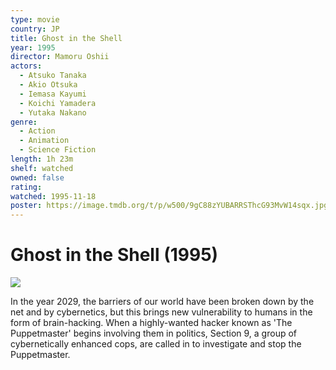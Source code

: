 ```yaml
---
type: movie
country: JP
title: Ghost in the Shell
year: 1995
director: Mamoru Oshii
actors:
  - Atsuko Tanaka
  - Akio Otsuka
  - Iemasa Kayumi
  - Koichi Yamadera
  - Yutaka Nakano
genre:
  - Action
  - Animation
  - Science Fiction
length: 1h 23m
shelf: watched
owned: false
rating:
watched: 1995-11-18
poster: https://image.tmdb.org/t/p/w500/9gC88zYUBARRSThcG93MvW14sqx.jpg
---
```


# Ghost in the Shell (1995)

![](https://image.tmdb.org/t/p/w500/9gC88zYUBARRSThcG93MvW14sqx.jpg)

In the year 2029, the barriers of our world have been broken down by the net and by cybernetics, but this brings new vulnerability to humans in the form of brain-hacking. When a highly-wanted hacker known as 'The Puppetmaster' begins involving them in politics, Section 9, a group of cybernetically enhanced cops, are called in to investigate and stop the Puppetmaster.